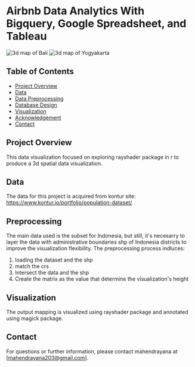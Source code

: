 # Airbnb Data Analytics With Bigquery, Google Spreadsheet, and Tableau


![3d map of Bali](Images/titled_final_bali.png)
![3d map of Yogyakarta](Images/final_jogja.png)


## Table of Contents

- [Project Overview](#project-overview)
- [Data](#data)
- [Data Preprocessing](#data-preprocessing)
- [Database Design](#database-design)
- [Visualization](#visualization)
- [Acknowledgement](#acknowledgement)
- [Contact](#contact)

## Project Overview

This data visualization focused on exploring rayshader package in r to produce a 3d spatial data visualization.

## Data

The data for this project is acquired from kontur site:
https://www.kontur.io/portfolio/population-dataset/

## Preprocessing
The main data used is the subset for Indonesia, but still, it's necesarry to layer the data with administrative boundaries shp of Indonesia districts to improve the visualization flexibility. The preprocessing process indluces:
1. loading the dataset and the shp
2. match the crs
3. Intersect the data and the shp
4. Create the matrix as the value that determine the visualization's height

## Visualization
The output mapping is visualized using rayshader package and annotated using magick package.


## Contact
For questions or further information, please contact mahendrayana at [mahendrayana203@gmail.com].